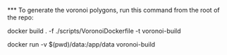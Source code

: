 \*\*\* To generate the voronoi polygons, run this command from the root of the repo:

docker build . -f ./scripts/VoronoiDockerfile -t voronoi-build

docker run -v $(pwd)/data:/app/data voronoi-build
